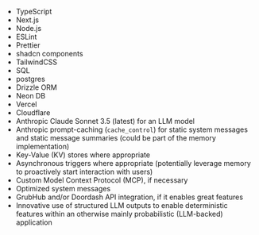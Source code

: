 - TypeScript
- Next.js
- Node.js
- ESLint
- Prettier
- shadcn components
- TailwindCSS
- SQL
- postgres
- Drizzle ORM
- Neon DB
- Vercel
- Cloudflare
- Anthropic Claude Sonnet 3.5 (latest) for an LLM model
- Anthropic prompt-caching (`cache_control`) for static system messages and static message summaries (could be part of the memory implementation)
- Key-Value (KV) stores where appropriate
- Asynchronous triggers where appropriate (potentially leverage memory to proactively start interaction with users)
- Custom Model Context Protocol (MCP), if necessary
- Optimized system messages
- GrubHub and/or Doordash API integration, if it enables great features
- Innovative use of structured LLM outputs to enable deterministic features within an otherwise mainly probabilistic (LLM-backed) application
